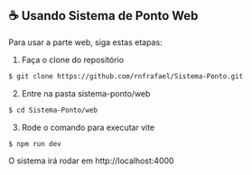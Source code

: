 ## ☕ Usando Sistema de Ponto Web

Para usar a parte web, siga estas etapas:

1. Faça o clone do repositório

```bash
$ git clone https://github.com/rnfrafael/Sistema-Ponto.git
```

2. Entre na pasta sistema-ponto/web

```bash
$ cd Sistema-Ponto/web
```

3. Rode o comando para executar vite

```bash
$ npm run dev
```

O sistema irá rodar em http://localhost:4000

